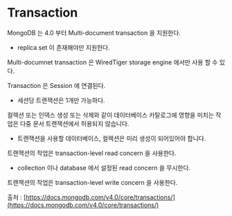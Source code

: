 # Transaction

MongoDB 는 4.0 부터 Multi-document transaction 을 지원한다.

- replica set 이 존재해야만 지원한다.

Multi-documnet transaction 은 WiredTiger storage engine 에서만 사용 할 수 있다.

Transaction 은 Session 에 연결된다.

- 세션당 트랜잭션은 1개만 가능하다.

컬렉션 또는 인덱스 생성 또는 삭제와 같이 데이터베이스 카탈로그에 영향을 미치는 작업은 다중 문서 트랜잭션에서 허용되지 않습니다.

- 트랜잭션을 사용할 데이터베이스, 컬렉션은 미리 생성이 되어있어야 합니다.

트랜잭션의 작업은 transaction-level read concern 을 사용한다.

- collection 이나 database 에서 설정된 read concern 을 무시한다.

트랜잭션의 작업은 transaction-level write concern 을 사용한다.

출처 : [https://docs.mongodb.com/v4.0/core/transactions/](https://docs.mongodb.com/v4.0/core/transactions/)